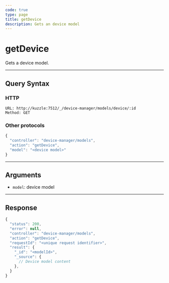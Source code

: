 ```yaml
---
code: true
type: page
title: getDevice
description: Gets an device model
---
```


# getDevice

Gets a device model.

---

## Query Syntax

### HTTP

```http
URL: http://kuzzle:7512/_/device-manager/models/device/:id
Method: GET
```

### Other protocols

```js
{
  "controller": "device-manager/models",
  "action": "getDevice",
  "model": "<device model>"
}
```

---

## Arguments

- `model`: device model

---

## Response

```js
{
  "status": 200,
  "error": null,
  "controller": "device-manager/models",
  "action": "getDevice",
  "requestId": "<unique request identifier>",
  "result": {
    "_id": "<modelId>",
    "_source": {
      // Device model content
    },
  }
}
```
